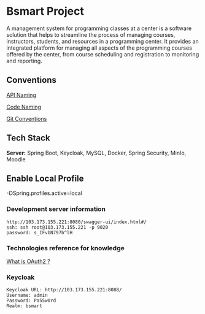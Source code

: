 # Bsmart Project

A management system for programming classes at a center is a software solution that helps to streamline the process of
managing courses, instructors, students, and resources in a programming center. It provides an integrated platform for
managing all aspects of the programming courses offered by the center, from course scheduling and registration to
monitoring and reporting.

## Conventions

[API Naming](https://restfulapi.net/resource-naming/)

[Code Naming](https://www.tutorialspoint.com/why-we-should-follow-the-naming-conventions-in-java#:~:text=In%20Java%2C%20class%20names%20generally,of%20each%20separate%20word%20capitalized.)

[Git Conventions](https://viblo.asia/p/lam-the-nao-de-viet-conventional-commits-cho-de-su-dung-07LKXbb2lV4)

## Tech Stack

**Server:** Spring Boot, Keycloak, MySQL, Docker, Spring Security, MinIo, Moodle

## Enable Local Profile

-DSpring.profiles.active=local

### Development server information

```
http://103.173.155.221:8080/swagger-ui/index.html#/ 
ssh: ssh root@103.173.155.221 -p 9020
password: s_IFvbN797b^lH 
```

### Technologies reference for knowledge

[What is OAuth2 ?](https://auth0.com/intro-to-iam/what-is-oauth-2#:~:text=OAuth%202.0%2C%20which%20stands%20for,industry%20standard%20for%20online%20authorization.)


### Keycloak

```
Keycloak URL: http://103.173.155.221:8088/
Username: admin
Password: Pa55w0rd
Realm: bsmart
```
